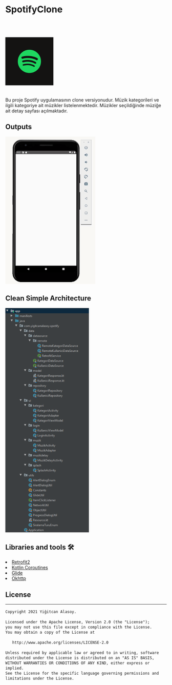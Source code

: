 # SpotifyClone


<br>
<br>
<br>

<img src="https://raw.githubusercontent.com/yigitalasoy/Spotify/main/data/images/spotify_logo.png" height="150" />
<br>
<br>
<br>
Bu proje Spotify uygulamasının clone versiyonudur. 
Müzik kategorileri ve ilgili kategoriye ait müzikler listelenmektedir. Müzikler seçildiğinde müziğe ait detay sayfası açılmaktadır.


## Outputs
<img src="https://raw.githubusercontent.com/yigitalasoy/Spotify/main/screens/spotify.gif" height="460" />


## Clean Simple Architecture
<img src="https://raw.githubusercontent.com/yigitalasoy/Spotify/main/data/images/MimariPaketYapisi.png" height="700" />


## Libraries and tools 🛠
<li><a href="https://github.com/square/retrofit">Retrofit2</a></li>
<li><a href="https://github.com/Kotlin/kotlinx.coroutines">Kotlin Coroutines</a></li>
<li><a href="https://github.com/bumptech/glide">Glide</a></li>
<li><a href="https://github.com/square/okhttp">Okhttp</a></li>




## License
--------


    Copyright 2021 Yiğitcan Alasoy.

    Licensed under the Apache License, Version 2.0 (the "License");
    you may not use this file except in compliance with the License.
    You may obtain a copy of the License at

       http://www.apache.org/licenses/LICENSE-2.0

    Unless required by applicable law or agreed to in writing, software
    distributed under the License is distributed on an "AS IS" BASIS,
    WITHOUT WARRANTIES OR CONDITIONS OF ANY KIND, either express or implied.
    See the License for the specific language governing permissions and
    limitations under the License.
